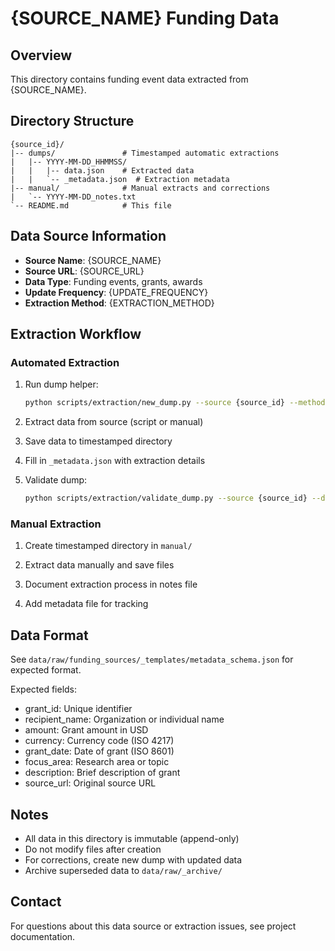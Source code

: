 # {SOURCE_NAME} Funding Data

## Overview

This directory contains funding event data extracted from {SOURCE_NAME}.

## Directory Structure

```
{source_id}/
|-- dumps/               # Timestamped automatic extractions
|   |-- YYYY-MM-DD_HHMMSS/
|   |   |-- data.json    # Extracted data
|   |   `-- _metadata.json  # Extraction metadata
|-- manual/              # Manual extracts and corrections
|   `-- YYYY-MM-DD_notes.txt
`-- README.md            # This file
```

## Data Source Information

- **Source Name**: {SOURCE_NAME}
- **Source URL**: {SOURCE_URL}
- **Data Type**: Funding events, grants, awards
- **Update Frequency**: {UPDATE_FREQUENCY}
- **Extraction Method**: {EXTRACTION_METHOD}

## Extraction Workflow

### Automated Extraction

1. Run dump helper:
   ```bash
   python scripts/extraction/new_dump.py --source {source_id} --method web_scrape
   ```

2. Extract data from source (script or manual)

3. Save data to timestamped directory

4. Fill in `_metadata.json` with extraction details

5. Validate dump:
   ```bash
   python scripts/extraction/validate_dump.py --source {source_id} --dump YYYY-MM-DD_HHMMSS
   ```

### Manual Extraction

1. Create timestamped directory in `manual/`

2. Extract data manually and save files

3. Document extraction process in notes file

4. Add metadata file for tracking

## Data Format

See `data/raw/funding_sources/_templates/metadata_schema.json` for expected format.

Expected fields:
- grant_id: Unique identifier
- recipient_name: Organization or individual name
- amount: Grant amount in USD
- currency: Currency code (ISO 4217)
- grant_date: Date of grant (ISO 8601)
- focus_area: Research area or topic
- description: Brief description of grant
- source_url: Original source URL

## Notes

- All data in this directory is immutable (append-only)
- Do not modify files after creation
- For corrections, create new dump with updated data
- Archive superseded data to `data/raw/_archive/`

## Contact

For questions about this data source or extraction issues, see project documentation.
